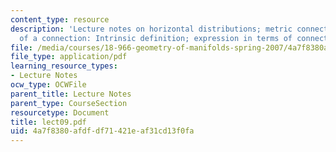 ```yaml
---
content_type: resource
description: 'Lecture notes on horizontal distributions; metric connections; curvature
  of a connection: Intrinsic definition; expression in terms of connection 1-form.'
file: /media/courses/18-966-geometry-of-manifolds-spring-2007/4a7f8380afdfdf71421eaf31cd13f0fa_lect09.pdf
file_type: application/pdf
learning_resource_types:
- Lecture Notes
ocw_type: OCWFile
parent_title: Lecture Notes
parent_type: CourseSection
resourcetype: Document
title: lect09.pdf
uid: 4a7f8380-afdf-df71-421e-af31cd13f0fa
---
```

